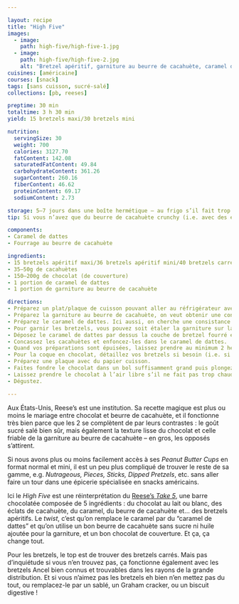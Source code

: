 ```yaml
---

layout: recipe
title: "High Five"
images:
  - image:
    path: high-five/high-five-1.jpg
  - image:
    path: high-five/high-five-2.jpg
    alt: "Bretzel apéritif, garniture au beurre de cacahuète, caramel de dattes, cacahuètes, et chocolat noir. On peut bien voir les ingrédients quand on découpe/croque dans cette confiserie, comme dans l’originale."
cuisines: [américaine]
courses: [snack]
tags: [sans cuisson, sucré-salé]
collections: [pb, reeses]

preptime: 30 min
totaltime: 3 h 30 min 
yield: 15 bretzels maxi/30 bretzels mini

nutrition:
  servingSize: 30
  weight: 700
  calories: 3127.70
  fatContent: 142.08
  saturatedFatContent: 49.84
  carbohydrateContent: 361.26
  sugarContent: 260.16
  fiberContent: 46.62
  proteinContent: 69.17
  sodiumContent: 2.73

storage: 5–7 jours dans une boîte hermétique – au frigo s’il fait trop chaud. 2 mois au congélateur.
tip: Si vous n’avez que du beurre de cacahuète crunchy (i.e. avec des éclats de cacahuètes) sous la main, vous pouvez en mettre environ 30&nbsp;grammes de plus dans le fourrage – soit 150&nbsp;grammes. Avec le beurre de cacahuète crunchy dans le caramel de dattes, vous devriez obtenir plus ou moins la bonne quantité des cacahuètes à concasser.

components:
- Caramel de dattes
- Fourrage au beurre de cacahuète

ingredients:
- 15 bretzels apéritif maxi/36 bretzels apéritif mini/40 bretzels carrés
- 35–50g de cacahuètes
- 150–200g de chocolat (de couverture)
- 1 portion de caramel de dattes
- 1 portion de garniture au beurre de cacahuète

directions:
- Préparez un plat/plaque de cuisson pouvant aller au réfrigérateur avec du papier cuisson.
- Préparez la garniture au beurre de cacahuète, on veut obtenir une consistance proche de la pâte à modeler, quelque chose qui se tient en un morceau mais qui reste étalable donc pas trop crémeux. Réservez.
- Préparez le caramel de dattes. Ici aussi, on cherche une consistance qui se tient bien, pas quelque chose de trop crémeux. Ça doit légèrement coller aux mains mais rester facilement manipulable et étalable. Réservez.
- Pour garnir les bretzels, vous pouvez soit étaler la garniture sur la plaque et délicatement enfoncer les bretzels dedans, soit remplir les bretzels un à un puis les déposer sur la plaque. N’hésitez pas à déborder un peu pour avoir une base sur laquelle poser le caramel de dattes.
- Déposez le caramel de dattes par dessus la couche de bretzel fourré et compactez bien sans pour autant casser le bretzel.
- Concassez les cacahuètes et enfoncez-les dans le caramel de dattes.
- Quand vos préparations sont épuisées, laissez prendre au minimum 2 heures au réfrigérateur – et idéalement la nuit.
- Pour la coque en chocolat, détaillez vos bretzels si besoin (i.e. si vous n’avez pas assemblé les bretzels un par un).
- Préparez une plaque avec du papier cuisson.
- Faites fondre le chocolat dans un bol suffisamment grand puis plongez les bretzels dedans et nappez bien tout autour.
- Laissez prendre le chocolat à l’air libre s’il ne fait pas trop chaud, ou 2 heures au frigo, ou 20 minutes au congélateur en express.
- Dégustez.

---
```


Aux États-Unis, Reese’s est une institution. Sa recette magique est plus ou moins le mariage entre chocolat et beurre de cacahuète, et il fonctionne très bien parce que les 2 se complètent de par leurs contrastes&nbsp;: le goût sucré salé bien sûr, mais également la texture lisse du chocolat et celle friable de la garniture au beurre de cacahuète – en gros, les opposés s’attirent. 

Si nous avons plus ou moins facilement accès à ses <i lang="en">Peanut Butter Cups</i> en format normal et mini, il est un peu plus compliqué de trouver le reste de sa gamme, e.g. <i lang="en">Nutrageous, Pieces, Sticks, Dipped Pretzels</i>, etc. sans aller faire un tour dans une épicerie spécialisée en snacks américains.

Ici le <i lang="en">High Five</i> est une réinterprétation du [Reese’s <i lang="en">Take 5</i>](https://en.wikipedia.org/wiki/Reese%27s_Take_5), une barre chocolatée composée de 5 ingrédients&nbsp;: du chocolat au lait ou blanc, des éclats de cacahuète, du caramel, du beurre de cacahuète et… des bretzels apéritifs. Le <i lang="en">twist</i>, c’est qu’on remplace le caramel par du “caramel de dattes” et qu’on utilise un bon beurre de cacahuète sans sucre ni huile ajoutée pour la garniture, et un bon chocolat de couverture. Et ça, ça change tout.

Pour les bretzels, le top est de trouver des bretzels carrés. Mais pas d’inquiétude si vous n’en trouvez pas, ça fonctionne également avec les bretzels Ancel bien connus et trouvables dans les rayons de la grande distribution. Et si vous n’aimez pas les bretzels eh bien n’en mettez pas du tout, ou remplacez-le par un sablé, un Graham cracker, ou un biscuit digestive&nbsp;!